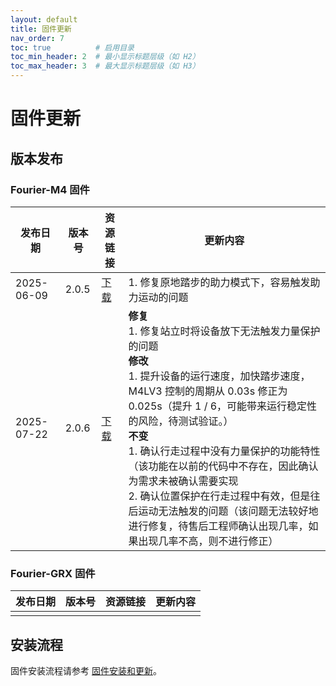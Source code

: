 ```yaml
---
layout: default
title: 固件更新
nav_order: 7
toc: true          # 启用目录
toc_min_header: 2  # 最小显示标题层级（如 H2）
toc_max_header: 3  # 最大显示标题层级（如 H3）
---
```


# 固件更新

## 版本发布

### Fourier-M4 固件

| 发布日期       | 版本号   | 资源链接                                                                                  | 更新内容                                                                                                                                                                                                                                                                                   |
|------------|-------|---------------------------------------------------------------------------------------|----------------------------------------------------------------------------------------------------------------------------------------------------------------------------------------------------------------------------------------------------------------------------------------|
| 2025-06-09 | 2.0.5 | [下载](https://fourier-m4-1302548221.cos.ap-shanghai.myqcloud.com/fourier-m4-2.0.5.deb) | 1. 修复原地踏步的助力模式下，容易触发助力运动的问题                                                                                                                                                                                                                                                            |
| 2025-07-22 | 2.0.6 | [下载](https://fourier-m4-1302548221.cos.ap-shanghai.myqcloud.com/fourier-m4-2.0.6.deb) | **修复**<br/>1. 修复站立时将设备放下无法触发力量保护的问题 <br/>**修改**<br/> 1. 提升设备的运行速度，加快踏步速度，M4LV3 控制的周期从 0.03s 修正为 0.025s（提升 1 / 6，可能带来运行稳定性的风险，待测试验证。）<br/>**不变**<br/>1. 确认行走过程中没有力量保护的功能特性（该功能在以前的代码中不存在，因此确认为需求未被确认需要实现<br/>2. 确认位置保护在行走过程中有效，但是往后运动无法触发的问题（该问题无法较好地进行修复，待售后工程师确认出现几率，如果出现几率不高，则不进行修正） |

### Fourier-GRX 固件

| 发布日期 | 版本号 | 资源链接 | 更新内容 |
|------|-----|------|------|
|      |     |      |

## 安装流程

固件安装流程请参考 [固件安装和更新](/fourier-grx-M4/docs/usage#固件安装和更新)。